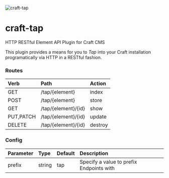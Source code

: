 ![](http://f.cl.ly/items/432N143b3r3H3L1Q2A1z/McLL8Xzni.png "craft-tap")

# craft-tap

HTTP RESTful Element API Plugin for Craft CMS

This plugin provides a means for you to *Tap* into your Craft installation programatically via HTTP in a RESTful fashion.

### Routes

Verb      | Path                | Action
:---      | :---                | :-----
GET       | /tap/{element}      | index
POST      | /tap/{element}      | store
GET       | /tap/{element}/{id} | show
PUT,PATCH | /tap/{element}/{id} | update
DELETE    | /tap/{element}/{id} | destroy

### Config

Parameter | Type   | Default | Description
:-------- | :---   | :------ | :----------
prefix    | string | tap     | Specify a value to prefix Endpoints with
